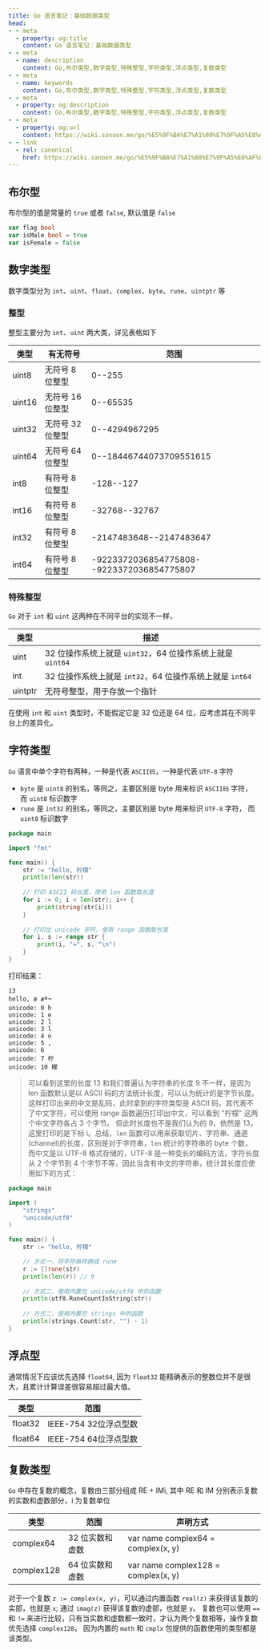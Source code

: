 ```yaml
---
title: Go 语言笔记：基础数据类型
head:
- - meta
  - property: og:title
    content: Go 语言笔记：基础数据类型
- - meta
  - name: description
    content: Go,布尔类型,数字类型,特殊整型,字符类型,浮点类型,复数类型
- - meta
  - name: keywords
    content: Go,布尔类型,数字类型,特殊整型,字符类型,浮点类型,复数类型
- - meta
  - property: og:description
    content: Go,布尔类型,数字类型,特殊整型,字符类型,浮点类型,复数类型
- - meta
  - property: og:url
    content: https://wiki.sanoon.me/go/%E5%9F%BA%E7%A1%80%E7%9F%A5%E8%AF%86/%E5%9F%BA%E7%A1%80%E6%95%B0%E6%8D%AE%E7%B1%BB%E5%9E%8B
- - link
  - rel: canonical
    href: https://wiki.sanoon.me/go/%E5%9F%BA%E7%A1%80%E7%9F%A5%E8%AF%86/%E5%9F%BA%E7%A1%80%E6%95%B0%E6%8D%AE%E7%B1%BB%E5%9E%8B
---
```


## 布尔型
布尔型的值是常量的  `true` 或者 `false`, 默认值是 `false`

```go
var flag bool
var isMale bool = true
var isFemale = false
```

## 数字类型
数字类型分为 `int`、`uint`、`float`、`complex`、`byte`、`rune`、`uintptr` 等

### 整型
整型主要分为 `int`、`uint` 两大类，详见表格如下

|类型  |有无符号|范围 |
| ---  | ---   | --- |
|uint8 |无符号 8 位整型 |0--255|
|uint16|无符号 16 位整型 |0--65535|
|uint32|无符号 32 位整型 |0--4294967295|
|uint64|无符号 64 位整型 |0--18446744073709551615|
|int8 |有符号 8 位整型 |-128--127|
|int16|有符号 8 位整型 |-32768--32767|
|int32|有符号 8 位整型 |-2147483648--2147483647|
|int64|有符号 8 位整型 |-9223372036854775808--9223372036854775807|

### 特殊整型
`Go` 对于 `int` 和 `uint` 这两种在不同平台的实现不一样，

|类型    | 描述 |
| ---    | ---   |
|uint    |32 位操作系统上就是 `uint32`，64 位操作系统上就是 `uint64`|
|int     |32 位操作系统上就是 `int32`，64 位操作系统上就是 `int64`  |
|uintptr |无符号整型，用于存放一个指针|

在使用 `int` 和 `uint` 类型时，不能假定它是 32 位还是 64 位，应考虑其在不同平台上的差异化。

## 字符类型
`Go` 语言中单个字符有两种，一种是代表 `ASCII码`，一种是代表 `UTF-8` 字符
* `byte` 是 `uint8` 的别名，等同之，主要区别是 byte 用来标识 `ASCII码` 字符， 而 `uint8` 标识数字
* `rune` 是 `int32` 的别名，等同之，主要区别是 byte 用来标识 `UTF-8` 字符， 而 `uint8` 标识数字

```go
package main

import "fmt"

func main() {
    str := "hello, 柠檬"
    println(len(str))
    
    // 打印 ASCII 码长度，使用 len 函数取长度
    for i := 0; i < len(str); i++ {
    	print(string(str[i]))
    }
    
    // 打印出 unicode 字符，使用 range 函数取长度
    for i, s := range str {
        print(i, "=", s, "\n")
    }
}
```

打印结果：
```
13
hello, æ æª¬
unicode: 0 h
unicode: 1 e
unicode: 2 l
unicode: 3 l
unicode: 4 o
unicode: 5 ,
unicode: 6  
unicode: 7 柠
unicode: 10 檬
```

> 可以看到这里的长度 13 和我们普遍认为字符串的长度 9 不一样，是因为 len 函数默认是以 ASCII 码的方法统计长度，可以认为统计的是字节长度。
这样打印出来的中文是乱码，此时拿到的字符类型是 ASCII 码，其代表不了中文字符，可以使用 range 函数遍历打印出中文，可以看到 "柠檬" 这两个中文字符各占 3 个字节。
但此时长度也不是我们认为的 9，依然是 13，这里打印的是下标 i。总结，`len` 函数可以用来获取切片、字符串、通道(channel)的长度，区别是对于字符串，`len` 统计的字符串的 byte 个数，
而中文是以 UTF-8 格式存储的，UTF-8 是一种变长的编码方法，字符长度从 2 个字节到 4 个字节不等，因此当含有中文的字符串，统计其长度应使用如下的方式：
  
```go
package main

import (
    "strings"
    "unicode/utf8"
)

func main() {
    str := "hello, 柠檬"

    // 方式一，将字符串转换成 rune
    r := []rune(str)
    println(len(r)) // 9
    
    // 方式二，使用内置包 unicode/utf8 中的函数
    println(utf8.RuneCountInString(str))
    
    // 方式二，使用内置包 strings 中的函数
    println(strings.Count(str, "") - 1)
}
```

## 浮点型
通常情况下应该优先选择 `float64`, 因为 `float32` 能精确表示的整数位并不是很大，且累计计算误差很容易超过最大值。

|类型       |范围   |
| ---       | ---  |
|float32    |IEEE-754 32位浮点型数 |
|float64    |IEEE-754 64位浮点型数 |


## 复数类型
`Go` 中存在复数的概念，复数由三部分组成 RE + IMi, 其中 RE 和 IM 分别表示复数的实数和虚数部分，i 为复数单位

|类型       |范围   | 声明方式 |
| ---       | ---  | ---      |
|complex64  |32 位实数和虚数 | var name complex64 = complex(x, y)  |
|complex128 |64 位实数和虚数 | var name complex128 = complex(x, y) |

对于一个复数 `z := complex(x, y)`，可以通过内置函数 `real(z)` 来获得该复数的实部，也就是 `x`; 通过 `imag(z)` 获得该复数的虚部，也就是 `y`。
复数也可以使用 `==` 和 `!=` 来进行比较，只有当实数和虚数都一致时，才认为两个复数相等，操作复数优先选择 `complex128`， 因为内置的 `math` 和 `cmplx` 包提供的函数使用的类型都是该类型。 
